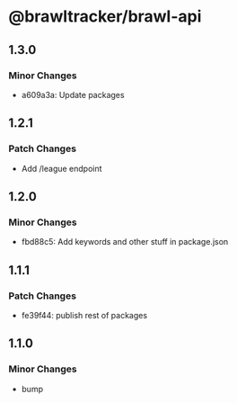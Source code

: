 # @brawltracker/brawl-api

## 1.3.0

### Minor Changes

- a609a3a: Update packages

## 1.2.1

### Patch Changes

- Add /league endpoint

## 1.2.0

### Minor Changes

- fbd88c5: Add keywords and other stuff in package.json

## 1.1.1

### Patch Changes

- fe39f44: publish rest of packages

## 1.1.0

### Minor Changes

- bump
